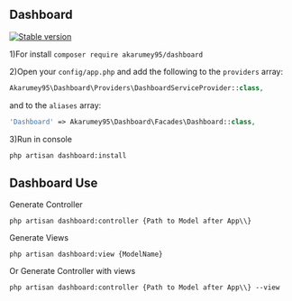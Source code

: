 ## Dashboard

[![Stable version](https://img.shields.io/badge/version-v1.0.6-green)](https://packagist.org/packages/akarumey95/dashboard)


1)For install `composer require akarumey95/dashboard`

2)Open your `config/app.php` and add the following to the `providers` array:
```php
Akarumey95\Dashboard\Providers\DashboardServiceProvider::class,
```
and to the `aliases` array:
```php
'Dashboard' => Akarumey95\Dashboard\Facades\Dashboard::class,
```
3)Run in console
```shell script
php artisan dashboard:install
```

## Dashboard Use

Generate Controller
```shell script
php artisan dashboard:controller {Path to Model after App\\}
```
Generate Views
```shell script
php artisan dashboard:view {ModelName}
```
Or Generate Controller with views
```shell script
php artisan dashboard:controller {Path to Model after App\\} --view
```
